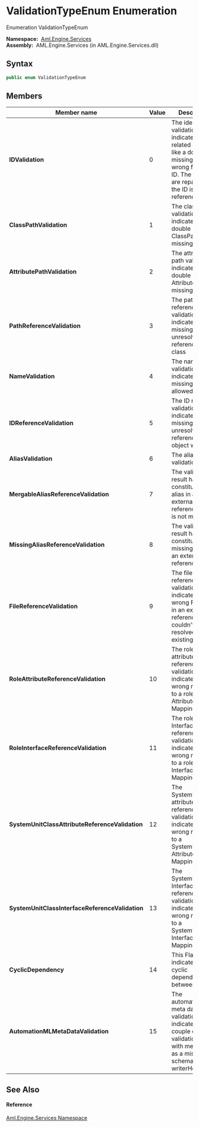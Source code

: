ValidationTypeEnum Enumeration
==============================
Enumeration ValidationTypeEnum

  **Namespace:**  [Aml.Engine.Services][1]  
  **Assembly:**  AML.Engine.Services (in AML.Engine.Services.dll)

Syntax
------

```csharp
public enum ValidationTypeEnum
```


Members
-------

Member name                                     | Value | Description                                                                                                                                                         
----------------------------------------------- | ----- | ------------------------------------------------------------------------------------------------------------------------------------------------------------------- 
**IDValidation**                                | 0     | The identifier validation indicates ID related issues. like a double or missing ID or a wrong formatted ID. The issues are repairable, if the ID is not referenced. 
**ClassPathValidation**                         | 1     | The class path validation indicates a double ClassPath or missing Path                                                                                              
**AttributePathValidation**                     | 2     | The attribute path validation indicates a double AttributePath or missing Path                                                                                      
**PathReferenceValidation**                     | 3     | The path reference validation indicates a missing or unresolved reference to a class                                                                                
**NameValidation**                              | 4     | The name validation indicates a missing or not allowed name                                                                                                         
**IDReferenceValidation**                       | 5     | The ID reference validation indicates a missing or unresolved reference to an object with an ID                                                                     
**AliasValidation**                             | 6     | The alias validation                                                                                                                                                
**MergableAliasReferenceValidation**            | 7     | The validation result has constituted an alias in an external reference which is not merged                                                                         
**MissingAliasReferenceValidation**             | 8     | The validation result has constituted a missing alias in an external reference                                                                                      
**FileReferenceValidation**                     | 9     | The file reference validation indicates a wrong FilePath in an external reference, which couldn't be resolved to an existing file                                   
**RoleAttributeReferenceValidation**            | 10    | The role attribute reference validation indicates a wrong reference to a role Attribute in a Mapping                                                                
**RoleInterfaceReferenceValidation**            | 11    | The role Interface reference validation indicates a wrong reference to a role Interface in a Mapping                                                                
**SystemUnitClassAttributeReferenceValidation** | 12    | The SystemUnitClass attribute reference validation indicates a wrong reference to a SystemUnitClass Attribute in a Mapping                                          
**SystemUnitClassInterfaceReferenceValidation** | 13    | The SystemUnitClass Interface reference validation indicates a wrong reference to a SystemUnitClass Interface in a Mapping                                          
**CyclicDependency**                            | 14    | This Flag indicates a cyclic dependency between classes                                                                                                             
**AutomationMLMetaDataValidation**              | 15    | The automationML meta data validation indicates a couple of validation issues with metaData, as a missing schema name or writerHeader                               


See Also
--------

#### Reference
[Aml.Engine.Services Namespace][1]  

[1]: ../README.md
[2]: https://www.automationml.org
[3]: ../../icons/logoShade.png